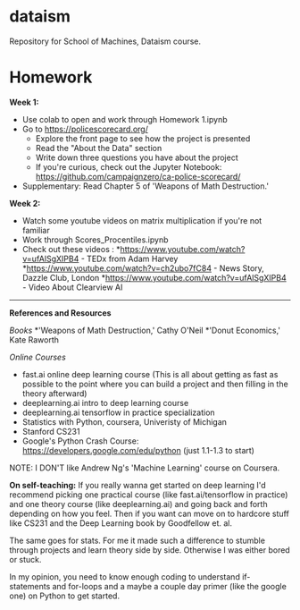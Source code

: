 # dataism
Repository for School of Machines, Dataism course.

# Homework
**Week 1:**
* Use colab to open and work through Homework 1.ipynb
* Go to https://policescorecard.org/
   - Explore the front page to see how the project is presented
   - Read the "About the Data" section
   - Write down three questions you have about the project
   - If you're curious, check out the Jupyter Notebook: https://github.com/campaignzero/ca-police-scorecard/
* Supplementary: Read Chapter 5 of 'Weapons of Math Destruction.'

**Week 2:**
* Watch some youtube videos on matrix multiplication if you're not familiar
* Work through Scores_Procentiles.ipynb
* Check out these videos : 
   *https://www.youtube.com/watch?v=ufAlSgXIPB4 - TEDx from Adam Harvey
   *https://www.youtube.com/watch?v=ch2ubo7fC84 - News Story, Dazzle Club, London
   *https://www.youtube.com/watch?v=ufAlSgXIPB4 - Video About Clearview AI
   
 ---  
   
**References and Resources**

*Books*
*'Weapons of Math Destruction,' Cathy O'Neil
*'Donut Economics,' Kate Raworth

*Online Courses*
* fast.ai online deep learning course (This is all about getting as fast as possible to the point where you can build a project and then filling in the theory afterward) 
* deeplearning.ai intro to deep learning course
* deeplearning.ai tensorflow in practice specialization
* Statistics with Python, coursera, Univeristy of Michigan
* Stanford CS231
* Google's Python Crash Course: https://developers.google.com/edu/python (just 1.1-1.3 to start)

NOTE: I DON'T like Andrew Ng's 'Machine Learning' course on Coursera. 

**On self-teaching:**
If you really wanna get started on deep learning I'd recommend picking one practical course (like fast.ai/tensorflow in practice) and one theory course (like deeplearning.ai) and going back and forth depending on how you feel. Then if you want can move on to hardcore stuff like CS231 and the Deep Learning book by Goodfellow et. al.

The same goes for stats. For me it made such a difference to stumble through projects and learn theory side by side. Otherwise I was either bored or stuck.

In my opinion, you need to know enough coding to understand if-statements and for-loops and a maybe a couple day primer (like the google one) on Python to get started.


